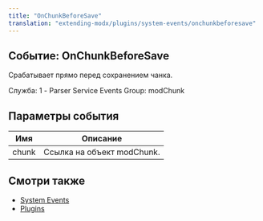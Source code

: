 ```yaml
---
title: "OnChunkBeforeSave"
translation: "extending-modx/plugins/system-events/onchunkbeforesave"
---
```


## Событие: OnChunkBeforeSave

Срабатывает прямо перед сохранением чанка.

Служба: 1 - Parser Service Events
Group: modChunk

## Параметры события

| Имя   | Описание                   |
| ----- | -------------------------- |
| chunk | Ссылка на объект modChunk. |

## Смотри также

- [System Events](extending-modx/plugins/system-events "System Events")
- [Plugins](extending-modx/plugins "Plugins")
